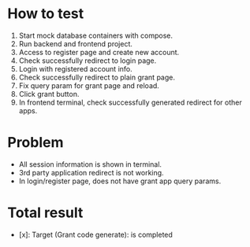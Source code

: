 ﻿# How to test
1. Start mock database containers with compose.
2. Run backend and frontend project.
3. Access to register page and create new account.
4. Check successfully redirect to login page.
5. Login with registered account info.
6. Check successfully redirect to plain grant page.
7. Fix query param for grant page and reload.
8. Click grant button.
9. In frontend terminal, check successfully generated redirect for other apps.

# Problem
- All session information is shown in terminal.
- 3rd party application redirect is not working.
- In login/register page, does not have grant app query params.

# Total result
- [x]: Target (Grant code generate): is completed
